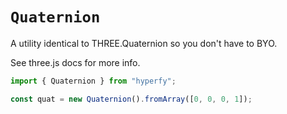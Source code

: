 # `Quaternion`

A utility identical to THREE.Quaternion so you don't have to BYO.

See three.js docs for more info.

```jsx
import { Quaternion } from "hyperfy";

const quat = new Quaternion().fromArray([0, 0, 0, 1]);
```
